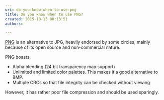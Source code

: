 ```yaml
---
uri: do-you-know-when-to-use-png
title: Do you know when to use PNG?
created: 2015-10-13 00:13:51
authors:

---
```





<span class='intro'> <p>​<a href="http&#58;//www.libpng.org/pub/png/">PNG</a> is an alternative to JPG, heavily endorsed by some circles, mainly because of its open source and non-commercial nature.</p><p>PNG boasts&#58;</p><ul><li>Alpha blending (24 bit transparency map support)</li><li>Unlimited and limited color palettes. This makes it a good alternative to BMP.</li><li>Multiple CRCs so that file integrity can be checked without viewing</li></ul><p>However, it has rather poor file compression and should be used sparingly.​</p> </span>




